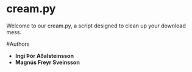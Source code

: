 # cream.py
Welcome to our cream.py, a script designed to clean up your download mess.

#Authors
* **Ingi Þór Aðalsteinsson**
* **Magnús Freyr Sveinsson**